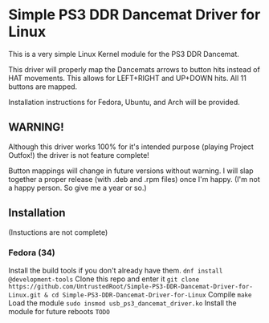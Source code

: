 # Simple PS3 DDR Dancemat Driver for Linux

This is a very simple Linux Kernel module for the PS3 DDR Dancemat.

This driver will properly map the Dancemats arrows to button hits instead of HAT movements.
This allows for LEFT+RIGHT and UP+DOWN hits.
All 11 buttons are mapped.

Installation instructions for Fedora, Ubuntu, and Arch will be provided.

## WARNING!
Although this driver works 100% for it's intended purpose (playing Project Outfox!) the driver
is not feature complete!

Button mappings will change in future versions without warning. I will slap together a proper release (with .deb and .rpm files)
once I'm happy. (I'm not a happy person. So give me a year or so.)

## Installation
(Instuctions are not complete)
### Fedora (34)
Install the build tools if you don't already have them.
`dnf install @development-tools`
Clone this repo and enter it
`git clone https://github.com/UntrustedRoot/Simple-PS3-DDR-Dancemat-Driver-for-Linux.git & cd Simple-PS3-DDR-Dancemat-Driver-for-Linux`
Compile
`make`
Load the module
`sudo insmod usb_ps3_dancemat_driver.ko`
Install the module for future reboots
`TODO`